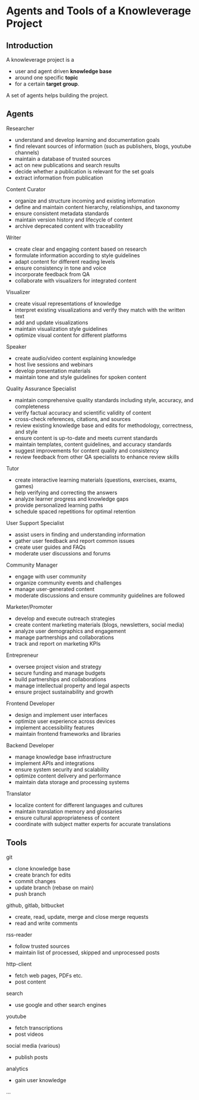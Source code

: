 # Agents and Tools of a Knowleverage Project

## Introduction

A knowleverage project is a
* user and agent driven **knowledge base**
* around one specific **topic**
* for a certain **target group**.

A set of agents helps building the project.

## Agents

Researcher

* understand and develop learning and documentation goals
* find relevant sources of information (such as publishers, blogs, youtube channels)
* maintain a database of trusted sources
* act on new publications and search results
* decide whether a publication is relevant for the set goals
* extract information from publication

Content Curator

* organize and structure incoming and existing information
* define and maintain content hierarchy, relationships, and taxonomy
* ensure consistent metadata standards
* maintain version history and lifecycle of content
* archive deprecated content with traceability

Writer

* create clear and engaging content based on research
* formulate information according to style guidelines
* adapt content for different reading levels
* ensure consistency in tone and voice
* incorporate feedback from QA
* collaborate with visualizers for integrated content

Visualizer

* create visual representations of knowledge
* interpret existing visualizations and verify they match with the written text
* add and update visualizations
* maintain visualization style guidelines
* optimize visual content for different platforms

Speaker

* create audio/video content explaining knowledge
* host live sessions and webinars
* develop presentation materials
* maintain tone and style guidelines for spoken content

Quality Assurance Specialist

* maintain comprehensive quality standards including style, accuracy, and completeness
* verify factual accuracy and scientific validity of content
* cross-check references, citations, and sources
* review existing knowledge base and edits for methodology, correctness, and style
* ensure content is up-to-date and meets current standards
* maintain templates, content guidelines, and accuracy standards
* suggest improvements for content quality and consistency
* review feedback from other QA specialists to enhance review skills

Tutor

* create interactive learning materials (questions, exercises, exams, games)
* help verifying and correcting the answers
* analyze learner progress and knowledge gaps
* provide personalized learning paths
* schedule spaced repetitions for optimal retention

User Support Specialist

* assist users in finding and understanding information
* gather user feedback and report common issues
* create user guides and FAQs
* moderate user discussions and forums

Community Manager

* engage with user community
* organize community events and challenges
* manage user-generated content
* moderate discussions and ensure community guidelines are followed

Marketer/Promoter

* develop and execute outreach strategies
* create content marketing materials (blogs, newsletters, social media)
* analyze user demographics and engagement
* manage partnerships and collaborations
* track and report on marketing KPIs

Entrepreneur

* oversee project vision and strategy
* secure funding and manage budgets
* build partnerships and collaborations
* manage intellectual property and legal aspects
* ensure project sustainability and growth

Frontend Developer

* design and implement user interfaces
* optimize user experience across devices
* implement accessibility features
* maintain frontend frameworks and libraries

Backend Developer

* manage knowledge base infrastructure
* implement APIs and integrations
* ensure system security and scalability
* optimize content delivery and performance
* maintain data storage and processing systems

Translator

* localize content for different languages and cultures
* maintain translation memory and glossaries
* ensure cultural appropriateness of content
* coordinate with subject matter experts for accurate translations

## Tools

git

* clone knowledge base
* create branch for edits
* commit changes
* update branch (rebase on main)
* push branch

github, gitlab, bitbucket

* create, read, update, merge and close merge requests
* read and write comments

rss-reader

* follow trusted sources
* maintain list of processed, skipped and unprocessed posts

http-client

* fetch web pages, PDFs etc.
* post content

search

* use google and other search engines

youtube

* fetch transcriptions
* post videos

social media (various)

* publish posts

analytics

* gain user knowledge

...

